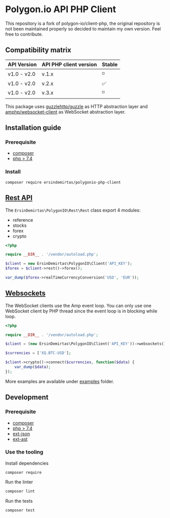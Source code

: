 # Polygon.io API PHP Client 
This repository is a fork of polygon-io/client-php, the original repository is not been maintained properly so decided to maintain my own version. Feel free to contribute. 

## Compatibility matrix

API Version | API PHP client version|Stable
--- | --- | ---
v1.0 - v2.0 | v.1.x | :white_medium_small_square:
v1.0 - v2.0 | v.2.x | :white_check_mark:
v1.0 - v2.0 | v.3.x | :white_medium_small_square:

This package uses [guzzlehttp/guzzle](https://github.com/guzzle/guzzle) as HTTP abstraction layer and [amphp/websocket-client](https://github.com/amphp/websocket-client) as WebSocket abstraction layer. 

## Installation guide

### Prerequisite

- [composer](https://getcomposer.org/)
- [php > 7.4](https://www.php.net/)

### Install

``` 
composer require ersindemirtas/polygonio-php-client
```

## [Rest API](https://polygon.io/docs/#getting-started)

The `ErsinDemirtas\PolygonIO\Rest\Rest` class export 4 modules:

- reference
- stocks
- forex
- crypto

```php
<?php

require __DIR__ . '/vendor/autoload.php';

$client = new ErsinDemirtas\PolygonIO\Client('API_KEY');
$forex = $client->rest()->forex();

var_dump($forex->realTimeCurrencyConversion('USD', 'EUR'));
```

## [Websockets](https://polygon.io/sockets)

The WebSocket clients use the Amp event loop. You can only use one WebSocket client by PHP thread since the event loop is in blocking while loop.

```php
<?php

require __DIR__ . '/vendor/autoload.php';

$client = (new ErsinDemirtas\PolygonIO\Client('API_KEY'))->websockets();

$currencies = ['XQ.BTC-USD'];

$client->crypto()->connect($currencies, function($data) {
    var_dump($data);
});

```

More examples are available under [examples](examples) folder.

## Development

### Prerequisite

- [composer](https://getcomposer.org/)
- [php > 7.4](https://www.php.net/)
- [ext-json](https://www.php.net/manual/en/json.installation.php)
- [ext-ast](https://github.com/nikic/php-ast#installation)

### Use the tooling

Install dependencies
```
composer require
```

Run the linter
```bash
composer lint
```

Run the tests
```
composer test
```

